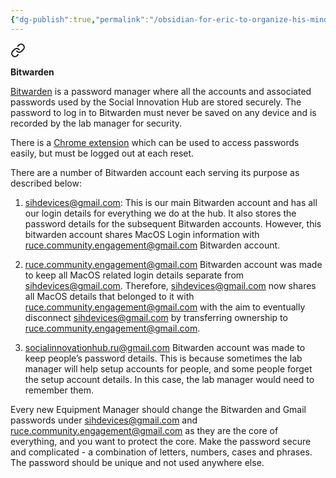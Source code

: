 ```yaml
---
{"dg-publish":true,"permalink":"/obsidian-for-eric-to-organize-his-mind/password-management/password-management/"}
---
```




<div class="transclusion internal-embed is-loaded"><a class="markdown-embed-link" href="/obsidian-for-eric-to-organize-his-mind/password-management/bitwarden/" aria-label="Open link"><svg xmlns="http://www.w3.org/2000/svg" width="24" height="24" viewBox="0 0 24 24" fill="none" stroke="currentColor" stroke-width="2" stroke-linecap="round" stroke-linejoin="round" class="svg-icon lucide-link"><path d="M10 13a5 5 0 0 0 7.54.54l3-3a5 5 0 0 0-7.07-7.07l-1.72 1.71"></path><path d="M14 11a5 5 0 0 0-7.54-.54l-3 3a5 5 0 0 0 7.07 7.07l1.71-1.71"></path></svg></a><div class="markdown-embed">





**Bitwarden**

[Bitwarden](https://bitwarden.com/resources/move-to-bitwarden-from-other-password-manager/) is a password manager where all the accounts and associated passwords used by the Social Innovation Hub are stored securely. The password to log in to Bitwarden must never be saved on any device and is recorded by the lab manager for security.

There is a [Chrome extension](https://chrome.google.com/webstore/detail/bitwarden-free-password-m/nngceckbapebfimnlniiiahkandclblb?hl=en) which can be used to access passwords easily, but must be logged out at each reset.

There are a number of Bitwarden account each serving its purpose as described below:

1. [sihdevices@gmail.com](mailto:sihdevices@gmail.com): This is our main Bitwarden account and has all our login details for everything we do at the hub. It also stores the password details for the subsequent Bitwarden accounts. However, this bitwarden account shares MacOS Login information with [ruce.community.engagement@gmail.com](mailto:ruce.community.engagement@gmail.com) Bitwarden account.
    
2. [ruce.community.engagement@gmail.com](mailto:ruce.community.engagement@gmail.com) Bitwarden account was made to keep all MacOS related login details separate from [sihdevices@gmail.com](mailto:sihdevices@gmail.com). Therefore, [sihdevices@gmail.com](mailto:sihdevices@gmail.com) now shares all MacOS details that belonged to it with [ruce.community.engagement@gmail.com](mailto:ruce.community.engagement@gmail.com) with the aim to eventually disconnect [sihdevices@gmail.com](mailto:sihdevices@gmail.com) by transferring ownership to [ruce.community.engagement@gmail.com](mailto:ruce.community.engagement@gmail.com).
    
3. [socialinnovationhub.ru@gmail.com](mailto:socialinnovationhub.ru@gmail.com) Bitwarden account was made to keep people’s password details. This is because sometimes the lab manager will help setup accounts for people, and some people forget the setup account details. In this case, the lab manager would need to remember them.
    

Every new Equipment Manager should change the Bitwarden and Gmail passwords under [sihdevices@gmail.com](mailto:sihdevices@gmail.com) and [ruce.community.engagement@gmail.com](mailto:ruce.community.engagement@gmail.com) as they are the core of everything, and you want to protect the core. Make the password secure and complicated - a combination of letters, numbers, cases and phrases. The password should be unique and not used anywhere else.

</div></div>
